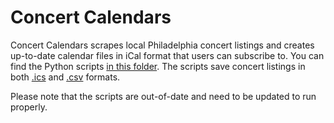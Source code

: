 # Concert Calendars
 
Concert Calendars scrapes local Philadelphia concert listings and creates up-to-date calendar files in iCal format that users can subscribe to. You can find the Python scripts [in this folder](https://github.com/amandakreider/Concert-Calendars/blob/main/scripts). The scripts save concert listings in both [.ics](https://github.com/amandakreider/Concert-Calendars/blob/main/calendars/) and [.csv](https://github.com/amandakreider/Concert-Calendars/tree/main/csv) formats.

Please note that the scripts are out-of-date and need to be updated to run properly.

